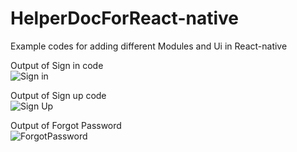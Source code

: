 # HelperDocForReact-native
Example codes for adding different Modules and Ui in React-native

Output of Sign in code                             
                                                   ![Sign in](https://user-images.githubusercontent.com/32322865/155077299-a3e6660c-3b15-4a83-9796-7631ebdd14dd.png)

Output of Sign up code                             
                                                   ![Sign Up](https://user-images.githubusercontent.com/32322865/155079704-3b463b84-be97-4813-b6ec-cd64928c2357.png)

Output of Forgot Password                          
                                                   ![ForgotPassword](https://user-images.githubusercontent.com/32322865/155080898-745e261b-403e-4cdc-9b48-afaf89123de0.png)

